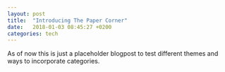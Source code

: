 ```yaml
---
layout: post
title:  "Introducing The Paper Corner"
date:   2018-01-03 08:45:27 +0200
categories: tech
---
```


As of now this is just a placeholder blogpost to test different themes and ways to incorporate categories.
